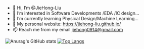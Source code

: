 - 👋 Hi, I’m @JieHong-Liu
- 👀 I’m interested in Software Developments /EDA /IC design...
- 🌱 I’m currently learning Physical Design/Machine Learning...
- 💞️ My personal website: https://jiehong-liu.github.io/
- 📫 Reach me from my email jiehong0914@gmail.com

![Anurag's GitHub stats](https://github-readme-stats.vercel.app/api?username=JieHong-Liu&count_private=true)
[![Top Langs](https://github-readme-stats.vercel.app/api/top-langs/?username=JieHong-Liu&layout=compact)](https://github.com/JieHong-Liu/github-readme-stats)


<!---
JieHong-Liu/JieHong-Liu is a ✨ special ✨ repository because its `README.md` (this file) appears on your GitHub profile.
You can click the Preview link to take a look at your changes.
--->
